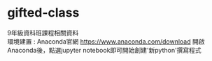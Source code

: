 # gifted-class
9年級資科班課程相關資料  
環境建置 : Anaconda官網 https://www.anaconda.com/download
開啟Anaconda後，點選jupyter notebook即可開始創建'新python'撰寫程式
